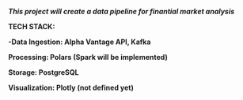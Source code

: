 ***This project will create a data pipeline for finantial market analysis***

**TECH STACK:**

**-Data Ingestion: Alpha Vantage API, Kafka**

**Processing: Polars (Spark will be implemented)**

**Storage: PostgreSQL**

**Visualization: Plotly (not defined yet)**